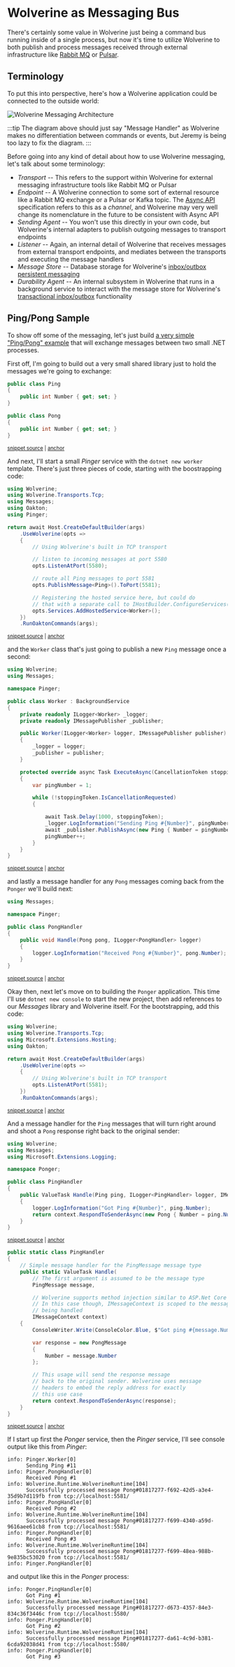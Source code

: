 # Wolverine as Messaging Bus

There's certainly some value in Wolverine just being a command bus running inside of a single process, but now
it's time to utilize Wolverine to both publish and process messages received through external infrastructure like [Rabbit MQ](https://www.rabbitmq.com/)
or [Pulsar](https://pulsar.apache.org/).

## Terminology

To put this into perspective, here's how a Wolverine application could be connected to the outside world:

![Wolverine Messaging Architecture](/WolverineMessaging.drawio.png)

:::tip
The diagram above should just say "Message Handler" as Wolverine makes no differentiation between commands or events, but Jeremy is being too lazy to fix the diagram.
:::

Before going into any kind of detail about how to use Wolverine messaging, let's talk about some terminology:

* *Transport* -- This refers to the support within Wolverine for external messaging infrastructure tools like Rabbit MQ or Pulsar
* *Endpoint* -- A Wolverine connection to some sort of external resource like a Rabbit MQ exchange or a Pulsar or Kafka topic. The [Async API](https://www.asyncapi.com/) specification refers to this as a *channel*, and Wolverine may very well change its nomenclature in the future to be consistent with Async API
* *Sending Agent* -- You won't use this directly in your own code, but Wolverine's internal adapters to publish outgoing messages to transport endpoints
* *Listener* -- Again, an internal detail of Wolverine that receives messages from external transport endpoints, and mediates between the transports and executing the message handlers
* *Message Store* -- Database storage for Wolverine's [inbox/outbox persistent messaging](/guide/persistence/)
* *Durability Agent* -- An internal subsystem in Wolverine that runs in a background service to interact with the message store for Wolverine's [transactional inbox/outbox](https://microservices.io/patterns/data/transactional-outbox.html) functionality

## Ping/Pong Sample

To show off some of the messaging, let's just build [a very simple "Ping/Pong" example](https://github.com/JasperFx/wolverine/tree/master/src/Samples/PingPong) that will exchange messages between two small .NET processes.

First off, I'm going to build out a very small shared library just to hold the messages we're going to exchange:

<!-- snippet: sample_PingPongMessages -->
<a id='snippet-sample_pingpongmessages'></a>
```cs
public class Ping
{
    public int Number { get; set; }
}

public class Pong
{
    public int Number { get; set; }
}
```
<sup><a href='https://github.com/JasperFx/wolverine/blob/main/src/Samples/PingPong/Messages/Messages.cs#L3-L15' title='Snippet source file'>snippet source</a> | <a href='#snippet-sample_pingpongmessages' title='Start of snippet'>anchor</a></sup>
<!-- endSnippet -->

And next, I'll start a small *Pinger* service with the `dotnet new worker` template. There's just three pieces of code, starting with the boostrapping code:

<!-- snippet: sample_BootstrappingPinger -->
<a id='snippet-sample_bootstrappingpinger'></a>
```cs
using Wolverine;
using Wolverine.Transports.Tcp;
using Messages;
using Oakton;
using Pinger;

return await Host.CreateDefaultBuilder(args)
    .UseWolverine(opts =>
    {
        // Using Wolverine's built in TCP transport

        // listen to incoming messages at port 5580
        opts.ListenAtPort(5580);

        // route all Ping messages to port 5581
        opts.PublishMessage<Ping>().ToPort(5581);

        // Registering the hosted service here, but could do
        // that with a separate call to IHostBuilder.ConfigureServices()
        opts.Services.AddHostedService<Worker>();
    })
    .RunOaktonCommands(args);
```
<sup><a href='https://github.com/JasperFx/wolverine/blob/main/src/Samples/PingPong/Pinger/Program.cs#L1-L26' title='Snippet source file'>snippet source</a> | <a href='#snippet-sample_bootstrappingpinger' title='Start of snippet'>anchor</a></sup>
<!-- endSnippet -->

and the `Worker` class that's just going to publish a new `Ping` message once a second:

<!-- snippet: sample_PingPong_Worker -->
<a id='snippet-sample_pingpong_worker'></a>
```cs
using Wolverine;
using Messages;

namespace Pinger;

public class Worker : BackgroundService
{
    private readonly ILogger<Worker> _logger;
    private readonly IMessagePublisher _publisher;

    public Worker(ILogger<Worker> logger, IMessagePublisher publisher)
    {
        _logger = logger;
        _publisher = publisher;
    }

    protected override async Task ExecuteAsync(CancellationToken stoppingToken)
    {
        var pingNumber = 1;

        while (!stoppingToken.IsCancellationRequested)
        {

            await Task.Delay(1000, stoppingToken);
            _logger.LogInformation("Sending Ping #{Number}", pingNumber);
            await _publisher.PublishAsync(new Ping { Number = pingNumber });
            pingNumber++;
        }
    }
}
```
<sup><a href='https://github.com/JasperFx/wolverine/blob/main/src/Samples/PingPong/Pinger/Worker.cs#L1-L35' title='Snippet source file'>snippet source</a> | <a href='#snippet-sample_pingpong_worker' title='Start of snippet'>anchor</a></sup>
<!-- endSnippet -->

and lastly a message handler for any `Pong` messages coming back from the `Ponger` we'll build next:

<!-- snippet: sample_PongHandler -->
<a id='snippet-sample_ponghandler'></a>
```cs
using Messages;

namespace Pinger;

public class PongHandler
{
    public void Handle(Pong pong, ILogger<PongHandler> logger)
    {
        logger.LogInformation("Received Pong #{Number}", pong.Number);
    }
}
```
<sup><a href='https://github.com/JasperFx/wolverine/blob/main/src/Samples/PingPong/Pinger/PongHandler.cs#L1-L15' title='Snippet source file'>snippet source</a> | <a href='#snippet-sample_ponghandler' title='Start of snippet'>anchor</a></sup>
<!-- endSnippet -->

Okay then, next let's move on to building the `Ponger` application. This time I'll use `dotnet new console` to start the new
project, then add references to our *Messages* library and Wolverine itself. For the bootstrapping, add this code:

<!-- snippet: sample_PongerBootstrapping -->
<a id='snippet-sample_pongerbootstrapping'></a>
```cs
using Wolverine;
using Wolverine.Transports.Tcp;
using Microsoft.Extensions.Hosting;
using Oakton;

return await Host.CreateDefaultBuilder(args)
    .UseWolverine(opts =>
    {
        // Using Wolverine's built in TCP transport
        opts.ListenAtPort(5581);
    })
    .RunOaktonCommands(args);
```
<sup><a href='https://github.com/JasperFx/wolverine/blob/main/src/Samples/PingPong/Ponger/Program.cs#L1-L17' title='Snippet source file'>snippet source</a> | <a href='#snippet-sample_pongerbootstrapping' title='Start of snippet'>anchor</a></sup>
<!-- endSnippet -->

And a message handler for the `Ping` messages that will turn right around and shoot a `Pong` response right back
to the original sender:

<!-- snippet: sample_PingHandler -->
<a id='snippet-sample_pinghandler'></a>
```cs
using Wolverine;
using Messages;
using Microsoft.Extensions.Logging;

namespace Ponger;

public class PingHandler
{
    public ValueTask Handle(Ping ping, ILogger<PingHandler> logger, IMessageContext context)
    {
        logger.LogInformation("Got Ping #{Number}", ping.Number);
        return context.RespondToSenderAsync(new Pong { Number = ping.Number });
    }
}
```
<sup><a href='https://github.com/JasperFx/wolverine/blob/main/src/Samples/PingPong/Ponger/PingHandler.cs#L1-L19' title='Snippet source file'>snippet source</a> | <a href='#snippet-sample_pinghandler' title='Start of snippet'>anchor</a></sup>
<a id='snippet-sample_pinghandler-1'></a>
```cs
public static class PingHandler
{
    // Simple message handler for the PingMessage message type
    public static ValueTask Handle(
        // The first argument is assumed to be the message type
        PingMessage message,

        // Wolverine supports method injection similar to ASP.Net Core MVC
        // In this case though, IMessageContext is scoped to the message
        // being handled
        IMessageContext context)
    {
        ConsoleWriter.Write(ConsoleColor.Blue, $"Got ping #{message.Number}");

        var response = new PongMessage
        {
            Number = message.Number
        };

        // This usage will send the response message
        // back to the original sender. Wolverine uses message
        // headers to embed the reply address for exactly
        // this use case
        return context.RespondToSenderAsync(response);
    }
}
```
<sup><a href='https://github.com/JasperFx/wolverine/blob/main/src/Samples/PingPongWithRabbitMq/Ponger/PingHandler.cs#L8-L37' title='Snippet source file'>snippet source</a> | <a href='#snippet-sample_pinghandler-1' title='Start of snippet'>anchor</a></sup>
<!-- endSnippet -->

If I start up first the *Ponger* service, then the *Pinger* service, I'll see console output like this from *Pinger*:

```
info: Pinger.Worker[0]
      Sending Ping #11
info: Pinger.PongHandler[0]
      Received Pong #1
info: Wolverine.Runtime.WolverineRuntime[104]
      Successfully processed message Pong#01817277-f692-42d5-a3e4-35d9b7d119fb from tcp://localhost:5581/
info: Pinger.PongHandler[0]
      Received Pong #2
info: Wolverine.Runtime.WolverineRuntime[104]
      Successfully processed message Pong#01817277-f699-4340-a59d-9616aee61cb8 from tcp://localhost:5581/
info: Pinger.PongHandler[0]
      Received Pong #3
info: Wolverine.Runtime.WolverineRuntime[104]
      Successfully processed message Pong#01817277-f699-48ea-988b-9e835bc53020 from tcp://localhost:5581/
info: Pinger.PongHandler[0]
```

and output like this in the *Ponger* process:

```
info: Ponger.PingHandler[0]
      Got Ping #1
info: Wolverine.Runtime.WolverineRuntime[104]
      Successfully processed message Ping#01817277-d673-4357-84e3-834c36f3446c from tcp://localhost:5580/
info: Ponger.PingHandler[0]
      Got Ping #2
info: Wolverine.Runtime.WolverineRuntime[104]
      Successfully processed message Ping#01817277-da61-4c9d-b381-6cda92038d41 from tcp://localhost:5580/
info: Ponger.PingHandler[0]
      Got Ping #3
```


